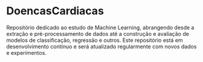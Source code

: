 # DoencasCardiacas
Repositório dedicado ao estudo de Machine Learning, abrangendo desde a extração e pré-processamento de dados até a construção e avaliação de modelos de classificação, regressão e outros. Este repositório está em desenvolvimento contínuo e será atualizado regularmente com novos dados e experimentos.
